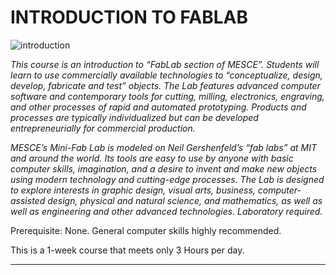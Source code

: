 #                                                     INTRODUCTION TO FABLAB


![introduction](http://www.youngbusinessleaders.eu/assets/images/news_images/gi-introduction.jpg)


   _This course is an introduction to “FabLab section of MESCE”. Students will learn to use commercially available technologies to “conceptualize, design, develop, fabricate and test” objects. The Lab features advanced computer software and contemporary tools for cutting, milling, electronics, engraving, and other processes of rapid and automated prototyping. Products and processes are typically individualized but can be developed entrepreneurially for commercial production._

  _MESCE’s Mini-Fab Lab is modeled on Neil Gershenfeld’s “fab labs” at MIT and around the world. Its tools are easy to use by anyone with basic computer skills, imagination, and a desire to invent and make new objects using modern technology and cutting-edge processes. The Lab is designed to explore interests in graphic design, visual arts, business, computer-assisted design, physical and natural science, and mathematics, as well as well as engineering and other advanced technologies. Laboratory required._

   Prerequisite: None. General computer skills highly recommended.

   This is a 1-week course that meets only 3 Hours per day.

-----------

